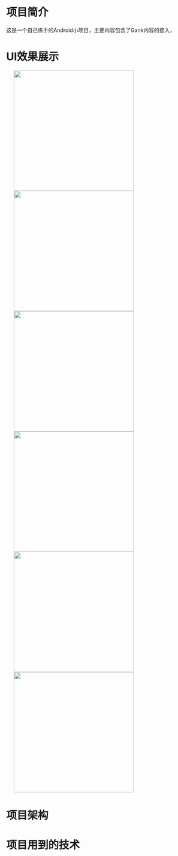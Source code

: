 # 项目简介
这是一个自己练手的Android小项目，主要内容包含了Gank内容的接入，
# UI效果展示

<img src="screen/start.png" width="320" hspace="20"/>
<img src="screen/today.png" width="320" hspace="20"/>
<img src="screen/gift.png" width="320" hspace="20"/>
<img src="screen/image.png" width="320" hspace="20"/>
<img src="screen/iOS.png" width="320" hspace="20"/>
<img src="screen/web.png" width="320" hspace="20"/>


# 项目架构

# 项目用到的技术


